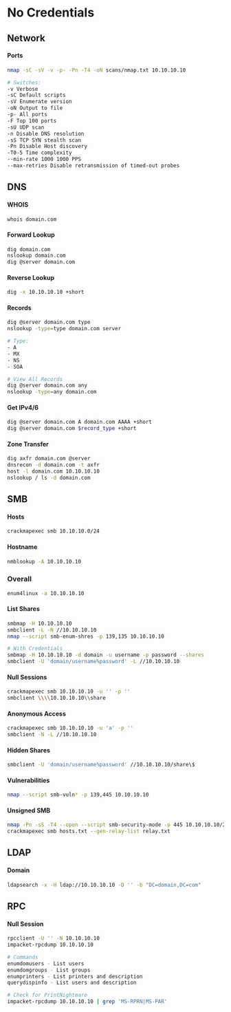# No Credentials
## Network
#### Ports
```bash
nmap -sC -sV -v -p- -Pn -T4 -oN scans/nmap.txt 10.10.10.10

# Switches:
-v Verbose
-sC Default scripts
-sV Enumerate version
-oN Output to file
-p- All ports
-F Top 100 ports
-sU UDP scan
-n Disable DNS resolution
-sS TCP SYN stealth scan
-Pn Disable Host discovery
-T0-5 Time complexity
--min-rate 1000 1000 PPS
--max-retries Disable retransmission of timed-out probes
```

## DNS
#### WHOIS
```bash
whois domain.com
```

#### Forward Lookup
```bash
dig domain.com
nslookup domain.com
dig @server domain.com
```

#### Reverse Lookup
```bash
dig -x 10.10.10.10 +short
```

#### Records
```bash
dig @server domain.com type
nslookup -type=type domain.com server

# Type:
- A
- MX
- NS
- SOA

# View All Records
dig @server domain.com any
nslookup -type=any domain.com
```

#### Get IPv4/6
```bash
dig @server domain.com A domain.com AAAA +short
dig @server domain.com $record_type +short
```

#### Zone Transfer
```bash
dig axfr domain.com @server
dnsrecon -d domain.com -t axfr
host -l domain.com 10.10.10.10
nslookup / ls -d domain.com
```

## SMB
#### Hosts
```bash
crackmapexec smb 10.10.10.0/24
```

#### Hostname
```bash
nmblookup -A 10.10.10.10
```

### Overall
```bash
enum4linux -a 10.10.10.10
```

#### List Shares
```bash
smbmap -H 10.10.10.10
smbclient -L -N //10.10.10.10
nmap --script smb-enum-shres -p 139,135 10.10.10.10

# With Credentials
smbmap -H 10.10.10.10 -d domain -u username -p password --shares
smbclient -U 'domain/username%password' -L //10.10.10.10
```

#### Null Sessions
```bash
crackmapexec smb 10.10.10.10 -u '' -p ''
smbclient \\\\10.10.10.10\\share
```

#### Anonymous Access
```bash
crackmapexec smb 10.10.10.10 -u 'a' -p ''
smbclient -N -L //10.10.10.10
```

#### Hidden Shares
```bash
smbclient -U 'domain/username%password' //10.10.10.10/share\$
```

#### Vulnerabilities
```bash
nmap --script smb-vuln* -p 139,445 10.10.10.10
```

#### Unsigned SMB
```bash
nmap -Pn -sS -T4 --open --script smb-security-mode -p 445 10.10.10.10/24
crackmapexec smb hosts.txt --gen-relay-list relay.txt
```

## LDAP
#### Domain
```bash
ldapsearch -x -H ldap://10.10.10.10 -D '' -b "DC=domain,DC=com"
```

## RPC
#### Null Session
```bash
rpcclient -U '' -N 10.10.10.10
impacket-rpcdump 10.10.10.10

# Commands
enumdomusers - List users
enumdomgroups - List groups
enumprinters - List printers and description
querydispinfo - List users and description

# Check for PrintNightmare
impacket-rpcdump 10.10.10.10 | grep 'MS-RPRN|MS-PAR'
```